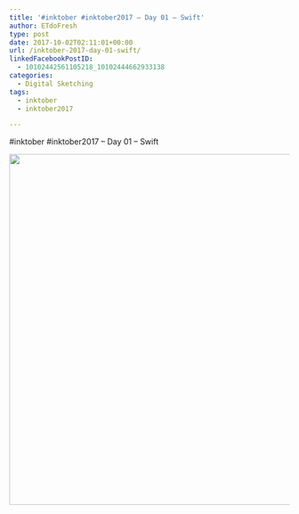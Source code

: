 ```yaml
---
title: '#inktober #inktober2017 – Day 01 – Swift'
author: ETdoFresh
type: post
date: 2017-10-02T02:11:01+00:00
url: /inktober-2017-day-01-swift/
linkedFacebookPostID:
  - 10102442561105218_10102444662933138
categories:
  - Digital Sketching
tags:
  - inktober
  - inktober2017

---
```

#inktober #inktober2017 &#8211; Day 01 &#8211; Swift

[<img class="aligncenter size-large wp-image-927" src="https://www.etdofresh.com/wp-content/uploads/2017/10/Inktober01-1024x768.png" alt="" width="840" height="630" srcset="http://localhost/wp-content/uploads/2017/10/Inktober01-1024x768.png 1024w, http://localhost/wp-content/uploads/2017/10/Inktober01-300x225.png 300w, http://localhost/wp-content/uploads/2017/10/Inktober01-768x576.png 768w, http://localhost/wp-content/uploads/2017/10/Inktober01-1200x900.png 1200w, http://localhost/wp-content/uploads/2017/10/Inktober01.png 1600w" sizes="(max-width: 840px) 100vw, 840px" />][1]

 [1]: https://www.etdofresh.com/wp-content/uploads/2017/10/Inktober01.png